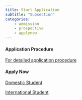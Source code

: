 ```yaml
---
title: Start Application 
subtitle: "Subsection"
categories:
    - admission
    - prospective
    - applynow
---
```

<h4>Application Procedure</h4>

<a href="https://semo.edu/international/admissions/grad.html" target="blank">For detailed application procedure</a>
 
 <h4>Apply Now</h4>


 <a href="https://app.semoadmissions.org/?_sp=6097506c-8235-419e-bb60-b4d74ff237fa.1648826493990" target="blank">Domestic Student</a>
 
 

 <a href="https://semo.edu/international/admissions/index.html " target="blank">International Student</a>



